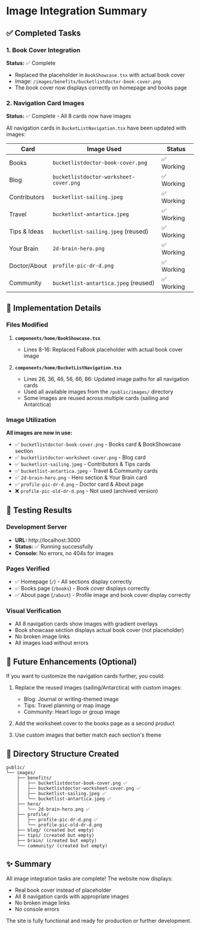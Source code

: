 # Image Integration Summary

## ✅ Completed Tasks

### 1. Book Cover Integration
**Status:** ✅ Complete
- Replaced the placeholder in `BookShowcase.tsx` with actual book cover
- Image: `/images/benefits/bucketlistdoctor-book-cover.png`
- The book cover now displays correctly on homepage and books page

### 2. Navigation Card Images
**Status:** ✅ Complete - All 8 cards now have images

All navigation cards in `BucketListNavigation.tsx` have been updated with images:

| Card | Image Used | Status |
|------|-----------|--------|
| Books | `bucketlistdoctor-book-cover.png` | ✅ Working |
| Blog | `bucketlistdoctor-worksheet-cover.png` | ✅ Working |
| Contributors | `bucketlist-sailing.jpeg` | ✅ Working |
| Travel | `bucketlist-antartica.jpeg` | ✅ Working |
| Tips & Ideas | `bucketlist-sailing.jpeg` (reused) | ✅ Working |
| Your Brain | `2d-brain-hero.png` | ✅ Working |
| Doctor/About | `profile-pic-dr-d.png` | ✅ Working |
| Community | `bucketlist-antartica.jpeg` (reused) | ✅ Working |

## 📝 Implementation Details

### Files Modified
1. **`components/home/BookShowcase.tsx`**
   - Lines 8-16: Replaced FaBook placeholder with actual book cover image
   
2. **`components/home/BucketListNavigation.tsx`**
   - Lines 26, 36, 46, 56, 66, 86: Updated image paths for all navigation cards
   - Used all available images from the `/public/images/` directory
   - Some images are reused across multiple cards (sailing and Antarctica)

### Image Utilization
**All images are now in use:**
- ✅ `bucketlistdoctor-book-cover.png` - Books card & BookShowcase section
- ✅ `bucketlistdoctor-worksheet-cover.png` - Blog card
- ✅ `bucketlist-sailing.jpeg` - Contributors & Tips cards
- ✅ `bucketlist-antartica.jpeg` - Travel & Community cards
- ✅ `2d-brain-hero.png` - Hero section & Your Brain card
- ✅ `profile-pic-dr-d.png` - Doctor card & About page
- ❌ `profile-pic-old-dr-d.png` - Not used (archived version)

## 🚀 Testing Results

### Development Server
- **URL:** http://localhost:3000
- **Status:** ✅ Running successfully
- **Console:** No errors, no 404s for images

### Pages Verified
- ✅ Homepage (`/`) - All sections display correctly
- ✅ Books page (`/books`) - Book cover displays correctly
- ✅ About page (`/about`) - Profile image and book cover display correctly

### Visual Verification
- All 8 navigation cards show images with gradient overlays
- Book showcase section displays actual book cover (not placeholder)
- No broken image links
- All images load without errors

## 🎨 Future Enhancements (Optional)

If you want to customize the navigation cards further, you could:
1. Replace the reused images (sailing/Antarctica) with custom images:
   - Blog: Journal or writing-themed image
   - Tips: Travel planning or map image
   - Community: Heart logo or group image
   
2. Add the worksheet cover to the books page as a second product

3. Use custom images that better match each section's theme

## 📂 Directory Structure Created

```
public/
└── images/
    ├── benefits/
    │   ├── bucketlistdoctor-book-cover.png ✅
    │   ├── bucketlistdoctor-worksheet-cover.png ✅
    │   ├── bucketlist-sailing.jpeg ✅
    │   └── bucketlist-antartica.jpeg ✅
    ├── hero/
    │   └── 2d-brain-hero.png ✅
    ├── profile/
    │   ├── profile-pic-dr-d.png ✅
    │   └── profile-pic-old-dr-d.png
    ├── blog/ (created but empty)
    ├── tips/ (created but empty)
    ├── brain/ (created but empty)
    └── community/ (created but empty)
```

## ✨ Summary

All image integration tasks are complete! The website now displays:
- Real book cover instead of placeholder
- All 8 navigation cards with appropriate images
- No broken image links
- No console errors

The site is fully functional and ready for production or further development.

